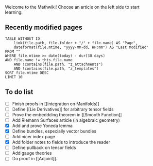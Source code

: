Welcome to the Mathwiki! Choose an article on the left side to start learning.
## Recently modified pages
```dataview
TABLE WITHOUT ID
	link(file.path, file.folder + "/" + file.name) AS "Page",
	dateformat(file.mtime, "yyyy-MM-dd, HH:mm") AS "Last Modified"
FROM ""
WHERE file.mtime >= date(today) - dur(30 days)
AND file.name != this.file.name
	AND !contains(file.path, "z_attachments")
	AND !contains(file.path, "z_templates")
SORT file.mtime DESC
LIMIT 10
```

## To do list
 - [ ] Finish proofs in [[Integration on Manifolds]]
 - [ ] Define [[Lie Derivatives]] for arbitrary tensor fields
 - [ ] Prove the embeddding theorem in [[Smooth Function]]
 - [ ] Add Riemann Surfaces article (in algebraic geometry)
 - [x] Add and prove Yoneda lemma
 - [x] Define bundles, especially vector bundles
 - [ ] Add nicer index page
 - [x] Add folder notes to fields to introduce the reader
 - [ ] Define pullback on tensor fields
 - [ ] Add gauge theories
 - [ ] Do proof in [[Adjoint]].